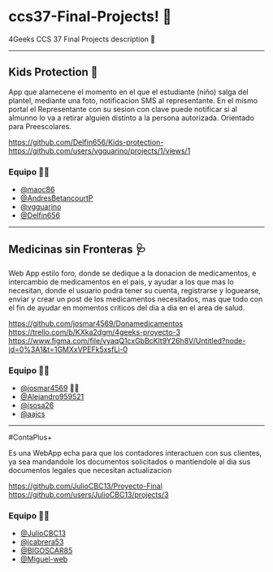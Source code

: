 # ccs37-Final-Projects! 🎉
4Geeks CCS 37 Final Projects description 📍

-----

## Kids Protection 📣
App que alamecene el momento en el que el estudiante (niño) salga del plantel, mediante una foto, notificacion SMS al representante. En el mismo portal el Representante con su sesion con clave puede notificar si al almunno lo va a retirar alguien distinto a la persona autorizada. Orientado para Preescolares.

https://github.com/Delfin656/Kids-protection-
https://github.com/users/vgguarino/projects/1/views/1

### Equipo 👯‍♂️
- [@maoc86](https://github.com/maoc86)
- [@AndresBetancourtP](https://github.com/AndresBetancourtP)
- [@vgguarino](https://github.com/vgguarino)
- [@Delfin656](https://github.com/Delfin656)

-----

## Medicinas sin Fronteras 🩺

Web App estilo foro, donde se dedique a la donacion de medicamentos, e intercambio de medicamentos en el pais, y ayudar a los que mas lo necesitan, donde el usuario podra tener su cuenta, registrarse y loguearse, enviar y crear un post de los medicamentos necesitados, mas que todo con el fin de ayudar en momentos criticos del dia a dia en el area de salud. 

https://github.com/josmar4569/Donamedicamentos
https://trello.com/b/KXka2dgm/4geeks-proyecto-3
https://www.figma.com/file/vyaqQ1cxGbBcKlt9Y26h8V/Untitled?node-id=0%3A1&t=1GMXxVPEFk5xsfLi-0

### Equipo 👯‍♂️
- [@josmar4569](https://github.com/josmar4569) 🐱‍👤
- [@Alejandro959521](https://github.com/Alejandro959521)
- [@jsosa26](https://github.com/jsosa26)
- [@aajcs](https://github.com/aajcs)

-----
#ContaPlus+

Es una WebApp echa para que los contadores interactuen con sus clientes, ya sea mandandole los documentos solicitados o mantiendole al dia sus documentos legales que necesitan actualizacion

https://github.com/JulioCBC13/Proyecto-Final
https://github.com/users/JulioCBC13/projects/3

### Equipo 👯‍♂️

- [@JulioCBC13](https://github.com/JulioCBC13)
- [@jcabrera53](https://github.com/jcabrera53)
- [@BIGOSCAR85](https://github.com/BIGOSCAR85)
- [@Miguel-web](https://github.com/Miguel-web)




